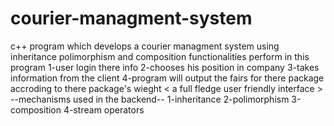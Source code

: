 # courier-managment-system
c++ program which develops a courier managment system using inheritance polimorphism and composition
functionalities perform in this program
1-user login there  info
2-chooses his position in company
3-takes information from the client
4-program will output the fairs for there package accroding to there package's wieght
< a full fledge user friendly interface >
--mechanisms used in the backend--
1-inheritance
2-polimorphism
3-composition
4-stream operators
